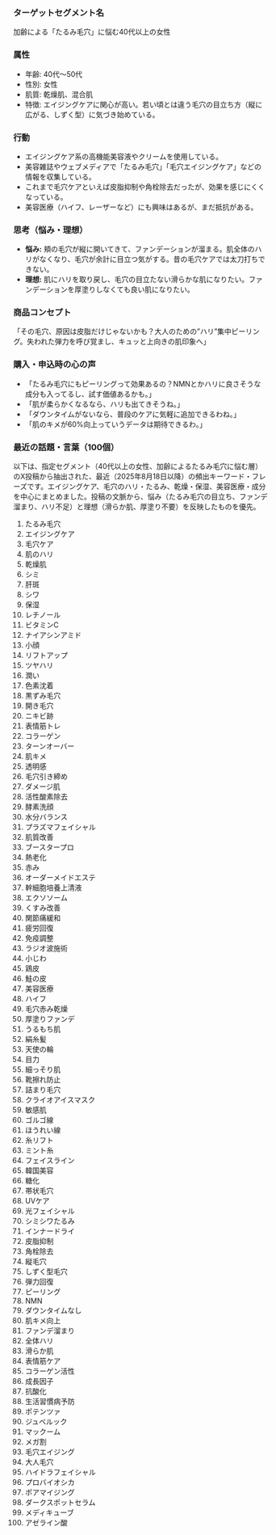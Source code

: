 ### ターゲットセグメント名
加齢による「たるみ毛穴」に悩む40代以上の女性

### 属性
- 年齢: 40代〜50代
- 性別: 女性
- 肌質: 乾燥肌、混合肌
- 特徴: エイジングケアに関心が高い。若い頃とは違う毛穴の目立ち方（縦に広がる、しずく型）に気づき始めている。

### 行動
- エイジングケア系の高機能美容液やクリームを使用している。
- 美容雑誌やウェブメディアで「たるみ毛穴」「毛穴エイジングケア」などの情報を収集している。
- これまで毛穴ケアといえば皮脂抑制や角栓除去だったが、効果を感じにくくなっている。
- 美容医療（ハイフ、レーザーなど）にも興味はあるが、まだ抵抗がある。

### 思考（悩み・理想）
- **悩み:** 頬の毛穴が縦に開いてきて、ファンデーションが溜まる。肌全体のハリがなくなり、毛穴が余計に目立つ気がする。昔の毛穴ケアでは太刀打ちできない。
- **理想:** 肌にハリを取り戻し、毛穴の目立たない滑らかな肌になりたい。ファンデーションを厚塗りしなくても良い肌になりたい。

### 商品コンセプト
「その毛穴、原因は皮脂だけじゃないかも？大人のための”ハリ”集中ピーリング。失われた弾力を呼び覚まし、キュッと上向きの肌印象へ」

### 購入・申込時の心の声
- 「たるみ毛穴にもピーリングって効果あるの？NMNとかハリに良さそうな成分も入ってるし、試す価値あるかも。」
- 「肌が柔らかくなるなら、ハリも出てきそうね。」
- 「ダウンタイムがないなら、普段のケアに気軽に追加できるわね。」
- 「肌のキメが60%向上っていうデータは期待できるわ。」

### 最近の話題・言葉（100個）

以下は、指定セグメント（40代以上の女性、加齢によるたるみ毛穴に悩む層）のX投稿から抽出された、最近（2025年8月18日以降）の頻出キーワード・フレーズです。エイジングケア、毛穴のハリ・たるみ、乾燥・保湿、美容医療・成分を中心にまとめました。投稿の文脈から、悩み（たるみ毛穴の目立ち、ファンデ溜まり、ハリ不足）と理想（滑らか肌、厚塗り不要）を反映したものを優先。

1. たるみ毛穴  
2. エイジングケア  
3. 毛穴ケア  
4. 肌のハリ  
5. 乾燥肌  
6. シミ  
7. 肝斑  
8. シワ  
9. 保湿  
10. レチノール  
11. ビタミンC  
12. ナイアシンアミド  
13. 小顔  
14. リフトアップ  
15. ツヤハリ  
16. 潤い  
17. 色素沈着  
18. 黒ずみ毛穴  
19. 開き毛穴  
20. ニキビ跡  
21. 表情筋トレ  
22. コラーゲン  
23. ターンオーバー  
24. 肌キメ  
25. 透明感  
26. 毛穴引き締め  
27. ダメージ肌  
28. 活性酸素除去  
29. 酵素洗顔  
30. 水分バランス  
31. プラズマフェイシャル  
32. 肌質改善  
33. ブースタープロ  
34. 熱老化  
35. 赤み  
36. オーダーメイドエステ  
37. 幹細胞培養上清液  
38. エクソソーム  
39. くすみ改善  
40. 関節痛緩和  
41. 疲労回復  
42. 免疫調整  
43. ラジオ波施術  
44. 小じわ  
45. 鶏皮  
46. 鮭の皮  
47. 美容医療  
48. ハイフ  
49. 毛穴赤み乾燥  
50. 厚塗りファンデ  
51. うるもち肌  
52. 絹糸髪  
53. 天使の輪  
54. 目力  
55. 細っそり肌  
56. 靴擦れ防止  
57. 詰まり毛穴  
58. クライオアイスマスク  
59. 敏感肌  
60. ゴルゴ線  
61. ほうれい線  
62. 糸リフト  
63. ミント糸  
64. フェイスライン  
65. 韓国美容  
66. 糖化  
67. 帯状毛穴  
68. UVケア  
69. 光フェイシャル  
70. シミシワたるみ  
71. インナードライ  
72. 皮脂抑制  
73. 角栓除去  
74. 縦毛穴  
75. しずく型毛穴  
76. 弾力回復  
77. ピーリング  
78. NMN  
79. ダウンタイムなし  
80. 肌キメ向上  
81. ファンデ溜まり  
82. 全体ハリ  
83. 滑らか肌  
84. 表情筋ケア  
85. コラーゲン活性  
86. 成長因子  
87. 抗酸化  
88. 生活習慣病予防  
89. ポテンツァ  
90. ジュベルック  
91. マックーム  
92. メガ割  
93. 毛穴エイジング  
94. 大人毛穴  
95. ハイドラフェイシャル  
96. プロバイオシカ  
97. ポアマイジング  
98. ダークスポットセラム  
99. メディキューブ  
100. アゼライン酸
